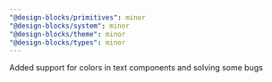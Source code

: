 ```yaml
---
"@design-blocks/primitives": minor
"@design-blocks/system": minor
"@design-blocks/theme": minor
"@design-blocks/types": minor
---
```


Added support for colors in text components and solving some bugs
